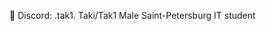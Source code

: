 👀
Discord: .tak1.
Taki/Tak1
Male
Saint-Petersburg IT student
<!---
Taki221/Taki221 is a ✨ special ✨ repository because its `README.md` (this file) appears on your GitHub profile.
You can click the Preview link to take a look at your changes.
--->
